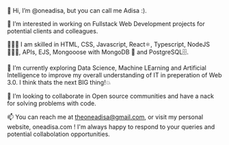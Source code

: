 👋 
Hi, I’m @oneadisa, but you can call me Adisa :).

👀 
I’m interested in working on Fullstack Web Development projects for potential clients and colleagues.

👨🏽‍💻 
I am skilled in HTML, CSS, Javascript, React⚛, Typescript, NodeJS 👨🏽‍🔧, APIs, EJS, Mongooose with MongoDB 📁 and PostgreSQL🗄.

🌱
I’m currently exploring Data Science, Machine LEarning and Artificial Intelligence to improve my overall understanding of IT in preperation of Web 3.0. I think thats the next BIG thing!💥

💞️ 
I’m looking to collaborate in Open source communities and have a nack for solving problems with code. 

📫 
You can reach me at theoneadisa@gmail.com, or visit my personal website, oneadisa.com ! I'm always happy to respond to your queries and potential collabolation opportunities.


<!---
adisa-stack1/adisa-stack1 is a ✨ special ✨ repository because its `README.md` (this file) appears on your GitHub profile.
You can click the Preview link to take a look at your changes.
--->
